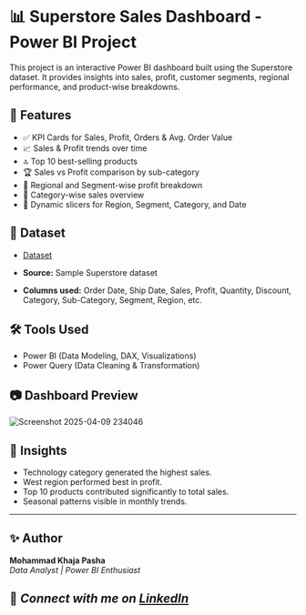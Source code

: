 # 📊 Superstore Sales Dashboard - Power BI Project

This project is an interactive Power BI dashboard built using the Superstore dataset. It provides insights into sales, profit, customer segments, regional performance, and product-wise breakdowns.

## 🚀 Features

- ✅ KPI Cards for Sales, Profit, Orders & Avg. Order Value
- 📈 Sales & Profit trends over time
- 🔝 Top 10 best-selling products
- 🏆 Sales vs Profit comparison by sub-category
- 🧭 Regional and Segment-wise profit breakdown
- 📂 Category-wise sales overview
- 🎯 Dynamic slicers for Region, Segment, Category, and Date

## 📁 Dataset
- <a href =  "https://www.kaggle.com/datasets/vivek468/superstore-dataset-final" >Dataset</a>

- **Source:** Sample Superstore dataset
- **Columns used:** Order Date, Ship Date, Sales, Profit, Quantity, Discount, Category, Sub-Category, Segment, Region, etc.

## 🛠 Tools Used

- Power BI (Data Modeling, DAX, Visualizations)
- Power Query (Data Cleaning & Transformation)

## 📷 Dashboard Preview

![Screenshot 2025-04-09 234046](https://github.com/user-attachments/assets/162ce35a-7fa6-46ef-bde1-493b2e09a687)


## 📌 Insights

- Technology category generated the highest sales.
- West region performed best in profit.
- Top 10 products contributed significantly to total sales.
- Seasonal patterns visible in monthly trends.

---

## ✨ Author

**Mohammad Khaja Pasha**  
_Data Analyst | Power BI Enthusiast_

🔗 *Connect with me on [LinkedIn](https://www.linkedin.com/in/mohd-khaja-pasha/)* 
---
